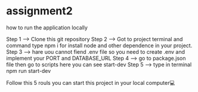 
# assignment2

how to run the application locally

Step 1 --> Clone this git repository
Step 2 --> Got to project terminal and command type npm i for install node and other dependence in your project.
Step 3 --> hare uou cannot fiend .env file so you need to create .env and implement your PORT and DATABASE_URL
Step 4 --> go to package.json file then go to scripts here you can see start-dev
Step 5 --> type in terminal npm run start-dev 

Follow this 5 rouls you can start this project in your local computer💻 

